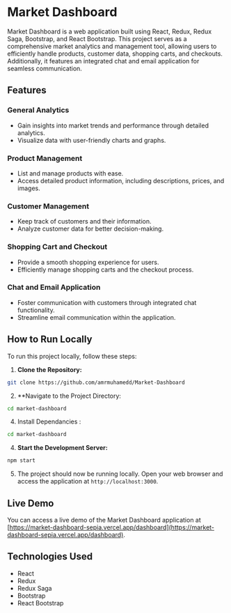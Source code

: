 # Market Dashboard

Market Dashboard is a web application built using React, Redux, Redux Saga, Bootstrap, and React Bootstrap. This project serves as a comprehensive market analytics and management tool, allowing users to efficiently handle products, customer data, shopping carts, and checkouts. Additionally, it features an integrated chat and email application for seamless communication.

## Features

### General Analytics
- Gain insights into market trends and performance through detailed analytics.
- Visualize data with user-friendly charts and graphs.

### Product Management
- List and manage products with ease.
- Access detailed product information, including descriptions, prices, and images.

### Customer Management
- Keep track of customers and their information.
- Analyze customer data for better decision-making.

### Shopping Cart and Checkout
- Provide a smooth shopping experience for users.
- Efficiently manage shopping carts and the checkout process.

### Chat and Email Application
- Foster communication with customers through integrated chat functionality.
- Streamline email communication within the application.

## How to Run Locally

To run this project locally, follow these steps:

1. **Clone the Repository:**

```bash
git clone https://github.com/amrmuhamedd/Market-Dashboard
```
2. **Navigate to the Project Directory:
```bash
cd market-dashboard
```
4. Install Dependancies :
   
```bash
cd market-dashboard
```

4. **Start the Development Server:**

```bash
npm start
```

5. The project should now be running locally. Open your web browser and access the application at `http://localhost:3000`.

## Live Demo

You can access a live demo of the Market Dashboard application at [https://market-dashboard-sepia.vercel.app/dashboard](https://market-dashboard-sepia.vercel.app/dashboard).

## Technologies Used

- React
- Redux
- Redux Saga
- Bootstrap
- React Bootstrap



